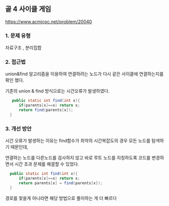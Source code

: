 ## 골 4 사이클 게임

https://www.acmicpc.net/problem/20040

### 1. 문제 유형

  자료구조 , 분리집합

### 2. 접근법

  union&find 알고리즘을 이용하여 연결하려는 노드가 다시 같은 사이클에 연결하는지를 확인 했다.

  기존의 union & find 방식으로는 시간오류가 발생하였다. 
  ```java
     public static int find(int x){
        if(parents[x]==x) return x;
        return find(parents[x]);
    }
  ```

### 3. 개선 방안

  시간 오류가 발생하는 이유는 find함수가 최악의 시간복잡도의 경우 모든 노드를 탐색하기 때문인데,

  연결하는 노드를 다른노드를 검사하지 않고 바로 루트 노드를 지칭하도록 코드를 변경하면서 시간 초과 문제를 해결할 수 있었다.
  ```java
    public static int find(int x){
        if(parents[x]==x) return x;
        return parents[x] = find(parents[x]);
    }
  ```

  경로를 찾을게 아니라면 해당 방법으로 풀이하는 게 더 빠르다
